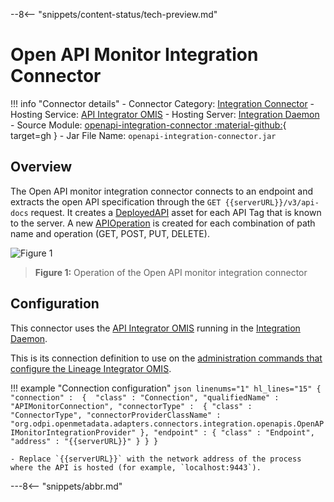 <!-- SPDX-License-Identifier: CC-BY-4.0 -->
<!-- Copyright Contributors to the ODPi Egeria project. -->

--8<-- "snippets/content-status/tech-preview.md"

# Open API Monitor Integration Connector

!!! info "Connector details"
    - Connector Category: [Integration Connector](/concepts/integration-connector)
    - Hosting Service: [API Integrator OMIS](/services/omis/api-integrator/overview)
    - Hosting Server: [Integration Daemon](/concepts/integration-daemon)
    - Source Module: [openapi-integration-connector :material-github:](https://github.com/odpi/egeria/tree/main/open-metadata-implementation/adapters/open-connectors/integration-connectors/openapi-integration-connector){ target=gh }
    - Jar File Name: `openapi-integration-connector.jar`

## Overview

The Open API monitor integration connector connects to an endpoint and extracts the open API specification through the `GET {{serverURL}}/v3/api-docs` request.  It creates a [DeployedAPI](/types/2/0212-Deployed-APIs) asset for each API Tag that is known to the server. A new [APIOperation](/types/5/0536-API-Schemas) is created for each combination of path name and operation (GET, POST, PUT, DELETE).

![Figure 1](open-api-monitor-integration-connector.svg)
> **Figure 1:** Operation of the Open API monitor integration connector


## Configuration

This connector uses the [API Integrator OMIS](/services/omis/api-integrator/overview) running in the [Integration Daemon](/concepts/integration-daemon).

This is its connection definition to use on the [administration commands that configure the Lineage Integrator OMIS](/guides/admin/servers/by-server-type/configuring-an-integration-daemon).  

!!! example "Connection configuration"
    ```json linenums="1" hl_lines="15"
    {
       "connection" : 
                    { 
                        "class" : "Connection",
                        "qualifiedName" : "APIMonitorConnection",
                        "connectorType" : 
                        {
                            "class" : "ConnectorType",
                            "connectorProviderClassName" : "org.odpi.openmetadata.adapters.connectors.integration.openapis.OpenAPIMonitorIntegrationProvider"
                        },
                        "endpoint" :
                        {
                            "class" : "Endpoint",
                            "address" : "{{serverURL}}"
                        }
                    }
    }
    ```
    
    - Replace `{{serverURL}}` with the network address of the process where the API is hosted (for example, `localhost:9443`).

---8<-- "snippets/abbr.md"
